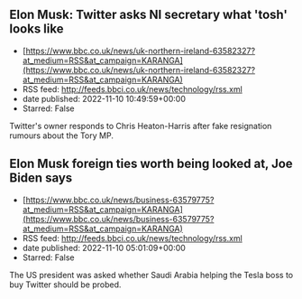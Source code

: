 ## Elon Musk: Twitter asks NI secretary what 'tosh' looks like
 - [https://www.bbc.co.uk/news/uk-northern-ireland-63582327?at_medium=RSS&at_campaign=KARANGA](https://www.bbc.co.uk/news/uk-northern-ireland-63582327?at_medium=RSS&at_campaign=KARANGA)
 - RSS feed: http://feeds.bbci.co.uk/news/technology/rss.xml
 - date published: 2022-11-10 10:49:59+00:00
 - Starred: False

Twitter's owner responds to Chris Heaton-Harris after fake resignation rumours about the Tory MP.

## Elon Musk foreign ties worth being looked at, Joe Biden says
 - [https://www.bbc.co.uk/news/business-63579775?at_medium=RSS&at_campaign=KARANGA](https://www.bbc.co.uk/news/business-63579775?at_medium=RSS&at_campaign=KARANGA)
 - RSS feed: http://feeds.bbci.co.uk/news/technology/rss.xml
 - date published: 2022-11-10 05:01:09+00:00
 - Starred: False

The US president was asked whether Saudi Arabia helping the Tesla boss to buy Twitter should be probed.
